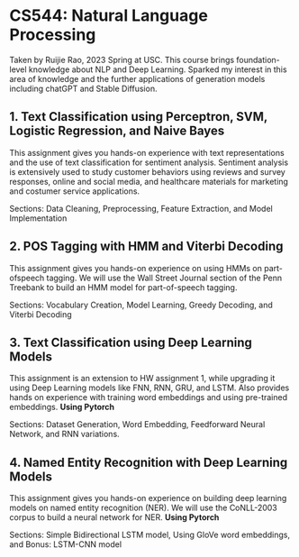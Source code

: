 # CS544: Natural Language Processing
Taken by Ruijie Rao, 2023 Spring at USC.
This course brings foundation-level knowledge about NLP and Deep Learning. Sparked my interest in this area of knowledge and the further applications of generation models including chatGPT and Stable Diffusion.

## 1. Text Classification using Perceptron, SVM, Logistic Regression, and Naive Bayes
This assignment gives you hands-on experience with text representations and the use of text classification for sentiment analysis. Sentiment analysis is extensively used to study customer behaviors using
reviews and survey responses, online and social media, and healthcare materials for marketing and costumer service applications. 

Sections: Data Cleaning, Preprocessing, Feature Extraction, and Model Implementation

## 2. POS Tagging with HMM and Viterbi Decoding
This assignment gives you hands-on experience on using HMMs on part-ofspeech tagging. We will use the Wall Street Journal section of the Penn
Treebank to build an HMM model for part-of-speech tagging.

Sections: Vocabulary Creation, Model Learning, Greedy Decoding, and Viterbi Decoding

## 3. Text Classification using Deep Learning Models
This assignment is an extension to HW assignment 1, while upgrading it using Deep Learning models like FNN, RNN, GRU, and LSTM. Also provides hands on experience with training word embeddings and using pre-trained embeddings.
**Using Pytorch**

Sections: Dataset Generation,  Word Embedding, Feedforward Neural Network, and RNN variations.

## 4. Named Entity Recognition with Deep Learning Models
This assignment gives you hands-on experience on building deep learning
models on named entity recognition (NER). We will use the CoNLL-2003
corpus to build a neural network for NER. 
**Using Pytorch**

Sections:  Simple Bidirectional LSTM model, Using GloVe word embeddings, and Bonus: LSTM-CNN model
